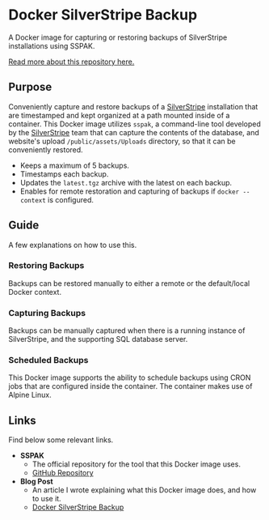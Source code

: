 # Docker SilverStripe Backup

A Docker image for capturing or restoring backups of SilverStripe installations using SSPAK.

[Read more about this repository here.](https://lucshelton.com/blog/backing-up-silverstripe-in-docker)

## Purpose

Conveniently capture and restore backups of a [SilverStripe](https://silverstripe.org/) installation that are timestamped and kept organized at a path mounted inside of a container. This Docker image utilizes `sspak`, a command-line tool developed by the [SilverStripe](https://silverstripe.org/) team that can capture the contents of the database, and website's upload `/public/assets/Uploads` directory, so that it can be conveniently restored.

- Keeps a maximum of 5 backups.
- Timestamps each backup.
- Updates the `latest.tgz` archive with the latest on each backup.
- Enables for remote restoration and capturing of backups if `docker --context` is configured.

## Guide

A few explanations on how to use this.

### Restoring Backups

Backups can be restored manually to either a remote or the default/local Docker context.

### Capturing Backups

Backups can be manually captured when there is a running instance of SilverStripe, and the supporting SQL database server.

### Scheduled Backups

This Docker image supports the ability to schedule backups using CRON jobs that are configured inside the container. The container makes use of Alpine Linux.

## Links

Find below some relevant links.

- **SSPAK**
  - The official repository for the tool that this Docker image uses. 
  - [GitHub Repository](https://github.com/silverstripe/sspak)
- **Blog Post**
  - An article I wrote explaining what this Docker image does, and how to use it.
  - [Docker SilverStripe Backup](https://github.com/LoveDuckie/docker-silverstripe-backup) 
